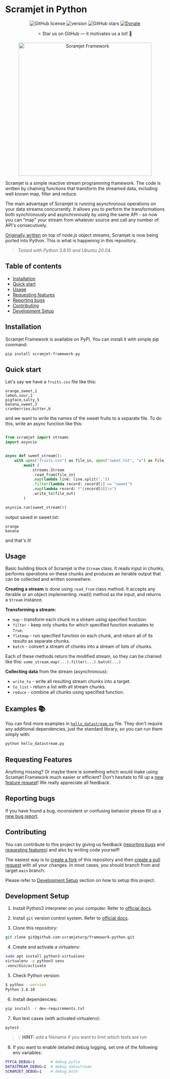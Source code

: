 Scramjet in Python
==================

<p align="center">
    <a><img src="https://img.shields.io/github/license/scramjetorg/framework-python?color=green&style=plastic" alt="GitHub license" /></a>
    <a><img src="https://img.shields.io/github/v/tag/scramjetorg/framework-python?label=version&color=blue&style=plastic" alt="version" /></a>
    <a><img src="https://img.shields.io/github/stars/scramjetorg/framework-python?color=pink&style=plastic" alt="GitHub stars" /></a>
    <a href="https://www.paypal.com/cgi-bin/webscr?cmd=_s-xclick&hosted_button_id=7F7V65C43EBMW">
        <img src="https://img.shields.io/badge/Donate-PayPal-green.svg?color=yellow&style=plastic" alt="Donate" />
    </a>
</p>
<p align="center">⭐ Star us on GitHub — it motivates us a lot! 🚀 </p>
<p align="center">
    <img src="https://assets.scramjet.org/images/framework-logo-256.svg" width="420" alt="Scramjet Framework">
</p>

Scramjet is a simple reactive stream programming framework. The code is written
by chaining functions that transform the streamed data, including well known
map, filter and reduce.

The main advantage of Scramjet is running asynchronous operations on your data
streams concurrently. It allows you to perform the transformations both
synchronously and asynchronously by using the same API - so now you can "map"
your stream from whatever source and call any number of API's consecutively.

[Originally written](https://github.com/scramjetorg/scramjet) on top of node.js
object streams, Scramjet is now being ported into Python. This is what is
happening in this repository.

>_Tested with Python 3.8.10 and Ubuntu 20.04._
## Table of contents

- [Installation](#installation)
- [Quick start](#quick-start)
- [Usage](#usage)
- [Requesting features](#requesting-features)
- [Reporting bugs](#reporting-bugs)
- [Contributing](#contributing)
- [Development Setup](#development-setup)

## Installation

Scramjet Framework is available on PyPI, You can install it with simple pip command:

```bash
pip install scramjet-framework-py
```
## Quick start

Let's say we have a `fruits.csv` file like this:

```csv
orange,sweet,1
lemon,sour,2
pigface,salty,5
banana,sweet,3
cranberries,bitter,6
```

and we want to write the names of the sweet fruits to a separate file.
To do this, write an async function like this:


```python

from scramjet import streams
import asyncio


async def sweet_stream():
    with open("fruits.csv") as file_in, open("sweet.txt", "w") as file_out:
        await (
            streams.Stream
            .read_from(file_in)
            .map(lambda line: line.split(','))
            .filter(lambda record: record[1] == "sweet")
            .map(lambda record: f"{record[0]}\n")
            .write_to(file_out)
        )

asyncio.run(sweet_stream())
```

output saved in sweet.txt:

```
orange
banana
```

and that's it!

## Usage

Basic building block of Scramjet is the `Stream` class. It reads input in
chunks, performs operations on these chunks and produces an iterable output
that can be collected and written somewhere.

**Creating a stream** is done using `read_from` class method. It accepts
any iterable or an object implementing .read() method as the input, and returns
a `Stream` instance.

**Transforming a stream:**

* `map` - transform each chunk in a stream using specified function.
* `filter` - keep only chunks for which specified function evaluates to `True`.
* `flatmap` - run specified function on each chunk, and return all of its results as separate chunks.
* `batch` - convert a stream of chunks into a stream of lists of chunks.

Each of these methods return the modified stream, so they can be chained like
this: `some_stream.map(...).filter(...).batch(...)`

**Collecting data** from the stream (asynchronous):

* `write_to` - write all resulting stream chunks into a target.
* `to_list` - return a list with all stream chunks.
* `reduce` - combine all chunks using specified function.


Examples :books:
--------

You can find more examples in [`hello_datastream.py`](./hello_datastream.py)
file. They don't require any additional dependencies, just the standard library,
so you can run them simply with:

```bash
python hello_datastream.py
```

## Requesting Features

Anything missing? Or maybe there is something which would make using Scramjet Framework much easier or efficient? Don't hesitate to fill up a [new feature request](https://github.com/scramjetorg/framework-python/issues/new)! We really appreciate all feedback.

## Reporting bugs

If you have found a bug, inconsistent or confusing behavior please fill up a [new bug report](https://github.com/scramjetorg/framework-python/issues/new).

## Contributing

You can contribute to this project by giving us feedback ([reporting bugs](#reporting-bugs) and [requesting features](#reporting-features)) and also by writing code yourself!

The easiest way is to [create a fork](https://docs.github.com/en/get-started/quickstart/fork-a-repo) of this repository and then [create a pull request](https://docs.github.com/en/pull-requests/collaborating-with-pull-requests/proposing-changes-to-your-work-with-pull-requests/creating-a-pull-request-from-a-fork) with all your changes. In most cases, you should branch from and target `main` branch.

Please refer to [Development Setup](#development-setup) section on how to setup this project.

## Development Setup

1. Install Python3 interpreter on your computer. Refer to [official docs](https://wiki.python.org/moin/BeginnersGuide/Download).

2. Install `git` version control system. Refer to [official docs](https://git-scm.com/downloads).

3. Clone this repository:

```bash
git clone git@github.com:scramjetorg/framework-python.git
```
4. Create and activate a virtualenv:

```bash
sudo apt install python3-virtualenv
virtualenv -p python3 venv
.venv/bin/activate
```

5. Check Python version:

```bash
$ python --version
Python 3.8.10
```

6. Install dependencies:

```bash
pip install -r dev-requirements.txt
```

7. Run test cases (with activated virtualenv):

```bash
pytest
```

> :bulb: **HINT:** add a filename if you want to limit which tests are run


8. If you want to enable detailed debug logging, set one of the following env variables:

```bash
PYFCA_DEBUG=1       # debug pyfca
DATASTREAM_DEBUG=1  # debug datastream
SCRAMJET_DEBUG=1    # debug both
```